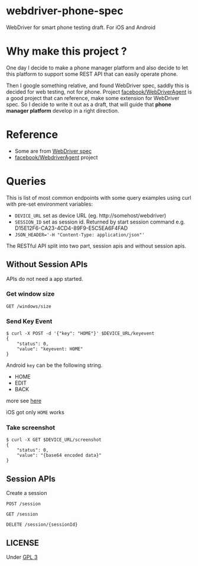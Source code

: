 # webdriver-phone-spec
WebDriver for smart phone testing draft. For iOS and Android

# Why make this project ?
One day I decide to make a phone manager platform and also decide to let this platform to support some REST API that can easily operate phone.

Then I google something relative, and found WebDriver spec, saddly this is decided for web testing, not for phone. Project [facebook/WebDriverAgent](https://github.com/facebook/WebDriverAgent) is a good project that can reference, make some extension for WebDriver spec. So I decide to write it out as a draft, that will guide that **phone manager platform** develop in a right direction.

# Reference
* Some are from [WebDriver spec](https://w3c.github.io/webdriver/webdriver-spec.html)
* [facebook/WebdriverAgent](https://github.com/facebook/WebDriverAgent) project

# Queries
This is list of most common endpoints with some query examples using curl with pre-set environment variables:

- `DEVICE_URL` set as device URL (eg. http://somehost/webdriver)
- `SESSION_ID` set as session id. Returned by start session command e.g. D15E12F6-CA23-4CD4-89F9-E5C5EA6F4FAD
- `JSON_HEADER='-H "Content-Type: application/json"'`

The RESTful API split into two part, session apis and without session apis.
## Without Session APIs
APIs do not need a app started.

### Get window size
`GET /windows/size`

### Send Key Event
```
$ curl -X POST -d '{"key": "HOME"}' $DEVICE_URL/keyevent
{
	"status": 0,
	"value": "keyevent: HOME"
}
```

Android `key` can be the following string.

- HOME
- EDIT
- BACK

more see [here](https://developer.android.com/reference/android/view/KeyEvent.html)

iOS got only `HOME` works

### Take screenshot
```
$ curl -X GET $DEVICE_URL/screenshot
{
	"status": 0,
	"value": "{base64 encoded data}"
}
```

## Session APIs
Create a session

`POST /session`

`GET /session`

`DELETE /session/{sessionId}`

## LICENSE
Under [GPL 3](LICENSE)